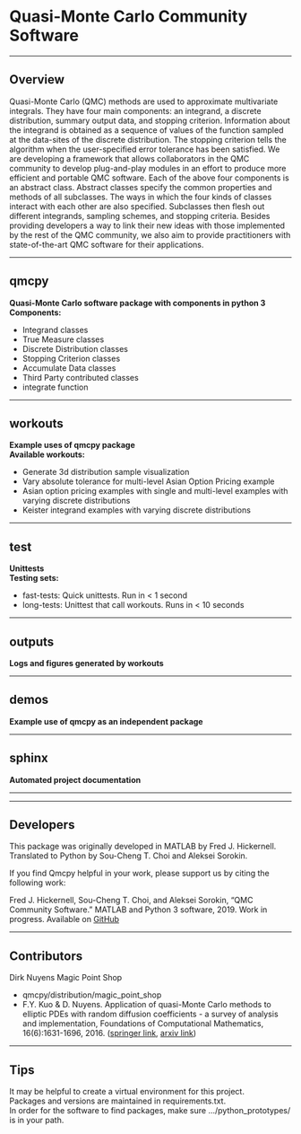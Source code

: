 # Quasi-Monte Carlo Community Software

<hr>

## Overview
Quasi-Monte Carlo (QMC) methods are used to approximate multivariate integrals. They have four main components: an integrand, a discrete distribution, summary output data, and stopping criterion. Information about the integrand is obtained as a sequence of values of the function sampled at the data-sites of the discrete distribution. The stopping criterion tells the algorithm when the user-specified error tolerance has been satisfied. We are developing a framework that allows collaborators in the QMC community to develop plug-and-play modules in an effort to produce more efficient and portable QMC software. Each of the above four components is an abstract class. Abstract classes specify the common properties and methods of all subclasses. The ways in which the four kinds of classes interact with each other are also specified. Subclasses then flesh out different integrands, sampling schemes, and stopping criteria. Besides providing developers a way to link their new ideas with those implemented by the rest of the QMC community, we also aim to provide practitioners with state-of-the-art QMC software for their applications. 

<hr>

## qmcpy
<b>Quasi-Monte Carlo software package with components in python 3</b><br>
<b>Components:</b>
- Integrand classes
- True Measure classes
- Discrete Distribution classes
- Stopping Criterion classes
- Accumulate Data classes
- Third Party contributed classes
- integrate function

<hr>

## workouts
<b>Example uses of qmcpy package</b><br>
<b>Available workouts:</b>
- Generate 3d distribution sample visualization
- Vary absolute tolerance for multi-level Asian Option Pricing example
- Asian option pricing examples with single and multi-level examples with varying discrete distributions
- Keister integrand examples with varying discrete distributions

<hr>

## test
<b>Unittests</b><br>
<b>Testing sets:</b>
- fast-tests: Quick unittests. Run in < 1 second
- long-tests: Unittest that call workouts. Runs in < 10 seconds

<hr>

## outputs
<b>Logs and figures generated by workouts</b>

<hr>

## demos
<b>Example use of qmcpy as an independent package</b>

<hr>

## sphinx
<b>Automated project documentation</b>

<hr>
<hr>

## Developers
This package was originally developed in MATLAB by Fred J. Hickernell.<br>
Translated to Python by Sou-Cheng T. Choi and Aleksei Sorokin.

If you find Qmcpy helpful in your work, please support us by citing the
following work:

Fred J. Hickernell, Sou-Cheng T. Choi, and Aleksei Sorokin, “QMC  Community Software.” MATLAB and Python 3
software, 2019. Work in progress. Available on [GitHub](https://github.com/QMCSoftware/QMCSoftware)

<hr>

## Contributors 
Dirk Nuyens Magic Point Shop 
- qmcpy/distribution/magic_point_shop
- F.Y. Kuo & D. Nuyens. Application of quasi-Monte Carlo methods to elliptic PDEs with random diffusion coefficients - a survey of analysis and implementation, Foundations of Computational Mathematics, 16(6):1631-1696, 2016. ([springer link](https://link.springer.com/article/10.1007/s10208-016-9329-5), [arxiv link](https://arxiv.org/abs/1606.06613))

<hr>

## Tips
It may be helpful to create a virtual environment for this project.<br>
Packages and versions are maintained in requirements.txt.<br>
In order for the software to find packages, make sure .../python_prototypes/ is in your path.



